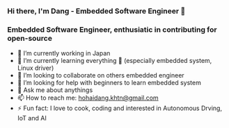 ### Hi there, I'm Dang - Embedded Software Engineer 👋
### Embedded Software Engineer, enthusiatic in contributing for open-source

- 🔭 I’m currently working in Japan
- 🌱 I’m currently learning everything 🤣 (especially embedded system, Linux driver)
- 👯 I’m looking to collaborate on others embedded engineer
- 🤔 I’m looking for help with beginners to learn embedded system
- 💬 Ask me about anythings
- 📫 How to reach me: hohaidang.khtn@gmail.com
- ⚡ Fun fact: I love to cook, coding and interested in Autonomous Drving, IoT and AI
